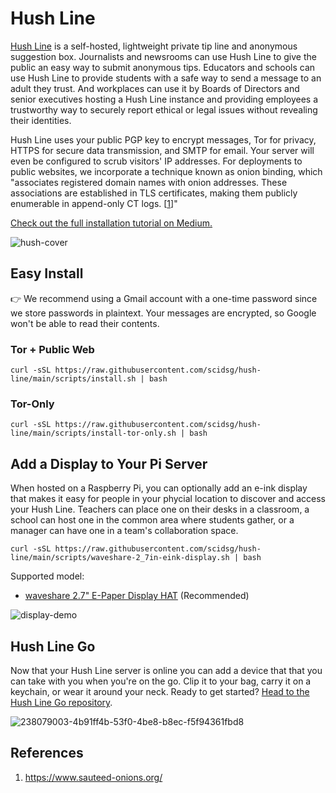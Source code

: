 # Hush Line
[Hush Line](https://hushline.app) is a self-hosted, lightweight private tip line and anonymous suggestion box. Journalists and newsrooms can use Hush Line to give the public an easy way to submit anonymous tips. Educators and schools can use Hush Line to provide students with a safe way to send a message to an adult they trust. And workplaces can use it by Boards of Directors and senior executives hosting a Hush Line instance and providing employees a trustworthy way to securely report ethical or legal issues without revealing their identities.

Hush Line uses your public PGP key to encrypt messages, Tor for privacy, HTTPS for secure data transmission, and SMTP for email. Your server will even be configured to scrub visitors' IP addresses. For deployments to public websites, we incorporate a technique known as onion binding, which "associates registered domain names with onion addresses. These associations are established in TLS certificates, making them publicly enumerable in append-only CT logs. &#91;[1](#references)&#93;"

[Check out the full installation tutorial on Medium.](https://scidsg.medium.com/installing-and-configuring-hush-line-on-a-raspberry-pi-daefc3865020)

![hush-cover](https://github.com/scidsg/hush-line/assets/28545431/fe633078-8c93-4953-9de7-b02b5a229c27)

## Easy Install
👉 We recommend using a Gmail account with a one-time password since we store passwords in plaintext.
Your messages are encrypted, so Google won't be able to read their contents.

### Tor + Public Web
```
curl -sSL https://raw.githubusercontent.com/scidsg/hush-line/main/scripts/install.sh | bash
```

### Tor-Only
```
curl -sSL https://raw.githubusercontent.com/scidsg/hush-line/main/scripts/install-tor-only.sh | bash
```

## Add a Display to Your Pi Server
When hosted on a Raspberry Pi, you can optionally add an e-ink display that makes it easy for people in your phycial location to discover and access your Hush Line. Teachers can place one on their desks in a classroom, a school can host one in the common area where students gather, or a manager can have one in a team's collaboration space. 

```
curl -sSL https://raw.githubusercontent.com/scidsg/hush-line/main/scripts/waveshare-2_7in-eink-display.sh | bash
```

Supported model:
* [waveshare 2.7" E-Paper Display HAT](https://www.waveshare.com/2.7inch-e-paper-hat.htm) (Recommended)

![display-demo](https://github.com/scidsg/hush-line/assets/28545431/ffa0b88d-7b6d-42c1-9323-3fc581b9552d)

## Hush Line Go
Now that your Hush Line server is online you can add a device that that you can take with you when you're on the go. Clip it to your bag, carry it on a keychain, or wear it around your neck. Ready to get started? [Head to the Hush Line Go repository](https://github.com/scidsg/hush-line-go/tree/main).

![238079003-4b91ff4b-53f0-4be8-b8ec-f5f94361fbd8](https://github.com/scidsg/hush-line/assets/28545431/a88fb6cf-c6f1-4e75-9f0a-af59def365cc)

## References
1. https://www.sauteed-onions.org/
